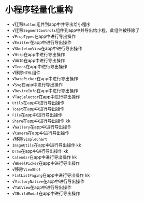 # 小程序轻量化重构

- √迁移`Button`组件到app中并导出给小程序
- √迁移`SegmentControls`组件到app中并导出给小程，此组件被移除了
- √`PropTypes`在app中进行导出操作
- √`Emitter`在app中进行导出操作
- √`SkeletonView`在app中进行导出操作
- √`Http`在app中进行导出操作
- √`UUID`在app中进行导出操作
- √`Icons`在app中进行导出操作
- √移除`HTML`组件
- √`DatePicker`在app中进行导出操作
- √`Svg`在app中进行导出操作
- √`DeviceInfo`在app中进行导出操作
- √`TagSelector`在app中进行导出操作
- `Utils`在app中进行导出操作 
- `Toast`在app中进行导出操作 
- `File`在app中进行导出操作 
- `Share`在app中进行导出操作 kk
- √`Gallery`在app中进行导出操作
- √`Camera`在app中进行导出操作
- √移除`SimpleChart`
- `ImageUtils`在app中进行导出操作 kk
- `Draw`在app中进行导出操作 kk
- `Calendar`在app中进行导出操作 kk
- √`WheelPicker`在app中进行导出操作
- √移除`ViewShot`
- `FlatListPaging`在app中进行导出操作 kk
- √`VictoryNative`在app中进行导出操作
- √`TabView`在app中进行导出操作
- √`IBuildModal`在app中进行导出操作
